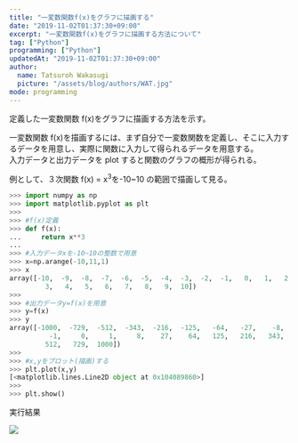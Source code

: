 ```yaml
---
title: "一変数関数f(x)をグラフに描画する"
date: "2019-11-02T01:37:30+09:00"
excerpt: "一変数関数f(x)をグラフに描画する方法について"
tag: ["Python"]
programming: ["Python"]
updatedAt: "2019-11-02T01:37:30+09:00"
author:
  name: Tatsuroh Wakasugi
  picture: "/assets/blog/authors/WAT.jpg"
mode: programming
---
```


定義した一変数関数 f(x)をグラフに描画する方法を示す。

<div class="note_content_by_programming_language" id="note_content_Python">

一変数関数 f(x)を描画するには、まず自分で一変数関数を定義し、そこに入力するデータを用意し、実際に関数に入力して得られるデータを用意する。  
入力データと出力データを plot すると関数のグラフの概形が得られる。

例として、３次関数 f(x) = x<sup>3</sup>を-10~10 の範囲で描画して見る。

```python
>>> import numpy as np
>>> import matplotlib.pyplot as plt
>>>
>>> #f(x)定義
>>> def f(x):
...     return x**3
...
>>> #入力データxを-10~10の整数で用意
>>> x=np.arange(-10,11,1)
>>> x
array([-10,  -9,  -8,  -7,  -6,  -5,  -4,  -3,  -2,  -1,   0,   1,   2,
         3,   4,   5,   6,   7,   8,   9,  10])
>>>
>>> #出力データy=f(x)を用意
>>> y=f(x)
>>> y
array([-1000,  -729,  -512,  -343,  -216,  -125,   -64,   -27,    -8,
          -1,     0,     1,     8,    27,    64,   125,   216,   343,
         512,   729,  1000])
>>>
>>> #x,yをプロット(描画)する
>>> plt.plot(x,y)
[<matplotlib.lines.Line2D object at 0x104089860>]
>>>
>>> plt.show()
```

実行結果

![](/assets/note/programming/101_data_process/func_plot/Figure_2.png)

</div>
